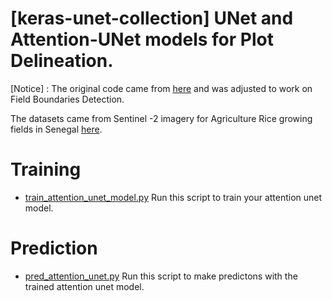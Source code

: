 # [keras-unet-collection] UNet and Attention-UNet models for Plot Delineation.

[Notice] : The original code came from [here](https://www.youtube.com/watch?v=L5iV5BHkMzM&t=1176s) and was adjusted to work on Field Boundaries Detection.


 The datasets came from Sentinel -2 imagery for Agriculture Rice growing fields in Senegal [here](https://drive.google.com/drive/folders/1t_aWfuQ_K-jWCehr0cz7Czk60T3UpceB?usp=sharing).


# Training

* [train_attention_unet_model.py](train_attention_unet_model.py) Run this script to train your attention unet model.

# Prediction

* [pred_attention_unet.py](pred_attention_unet.py)
Run this script to make predictons with the trained attention unet model.

